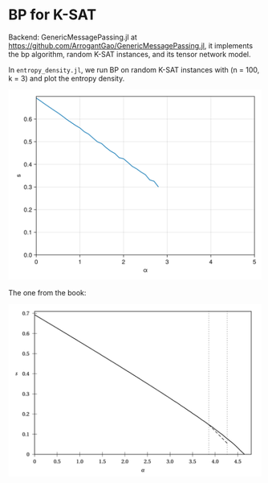 # BP for K-SAT

Backend: GenericMessagePassing.jl at https://github.com/ArrogantGao/GenericMessagePassing.jl, it implements the bp algorithm, random K-SAT instances, and its tensor network model.

In `entropy_density.jl`, we run BP on random K-SAT instances with (n = 100, k = 3) and plot the entropy density.

![](data/entropy_density_n100_k3.png)

The one from the book:

![](data/entropy_density_book.png)